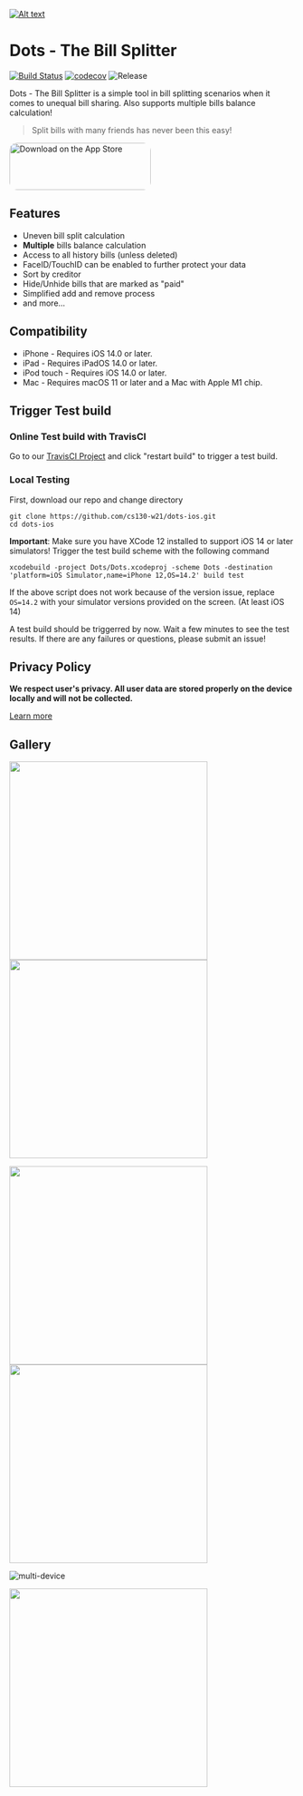 [![Alt text](https://i.imgur.com/8PAXG61.jpg)](https://apps.apple.com/us/app/dots-the-bill-splitter/id1553039795)

# Dots - The Bill Splitter 
[![Build Status](https://api.travis-ci.com/cs130-w21/dots-ios.svg?branch=master)](https://travis-ci.com/cs130-w21/dots-ios) [![codecov](https://codecov.io/gh/cs130-w21/dots-ios/branch/master/graph/badge.svg?token=hk3Sg8VO6p)](https://codecov.io/gh/cs130-w21/dots-ios) ![Release](https://img.shields.io/github/v/release/cs130-w21/dots-ios?label=release)

Dots - The Bill Splitter is a simple tool in bill splitting scenarios when it comes to unequal bill sharing. Also supports multiple bills balance calculation!
> Split bills with many friends has never been this easy!


<a href="https://apps.apple.com/us/app/dots-the-bill-splitter/id1553039795?itsct=apps_box&amp;itscg=30200" style="display: inline-block; overflow: hidden; border-top-left-radius: 13px; border-top-right-radius: 13px; border-bottom-right-radius: 13px; border-bottom-left-radius: 13px; width: 250px; height: 83px;"><img src="https://tools.applemediaservices.com/api/badges/download-on-the-app-store/black/en-US?size=250x83&amp;releaseDate=1614384000&h=f329641ed526ea427f635cba519350ae" alt="Download on the App Store" style="border-top-left-radius: 13px; border-top-right-radius: 13px; border-bottom-right-radius: 13px; border-bottom-left-radius: 13px; width: 250px; height: 83px;"></a>






## Features

- Uneven bill split calculation
- **Multiple** bills balance calculation 
- Access to all history bills (unless deleted)
- FaceID/TouchID can be enabled to further protect your data
- Sort by creditor
- Hide/Unhide bills that are marked as "paid"
- Simplified add and remove process
- and more...

## Compatibility

- iPhone - Requires iOS 14.0 or later.
- iPad - Requires iPadOS 14.0 or later.
- iPod touch - Requires iOS 14.0 or later.
- Mac - Requires macOS 11 or later and a Mac with Apple M1 chip.

## Trigger Test build
### Online Test build with TravisCI
Go to our [TravisCI Project](https://travis-ci.com/github/cs130-w21/dots-ios) and click "restart build" to trigger a test build.

### Local Testing
First, download our repo and change directory
```
git clone https://github.com/cs130-w21/dots-ios.git
cd dots-ios
```

**Important**: Make sure you have XCode 12 installed to support iOS 14 or later simulators!
Trigger the test build scheme with the following command
```
xcodebuild -project Dots/Dots.xcodeproj -scheme Dots -destination 'platform=iOS Simulator,name=iPhone 12,OS=14.2' build test
```
If the above script does not work because of the version issue, replace `OS=14.2` with your simulator versions provided on the screen. (At least iOS 14)

A test build should be triggerred by now. Wait a few minutes to see the test results. If there are any failures or questions, please submit an issue!

## Privacy Policy
**We respect user's privacy. All user data are stored properly on the device locally and will not be collected.**

[Learn more](https://github.com/cs130-w21/dots-ios/wiki/Privacy-Policy)

## Gallery
<img src="https://i.imgur.com/8dqINhC.png" width=350> <img src="https://i.imgur.com/qHhQl2W.png" width=350> 

<img src="https://i.imgur.com/CggCnYF.png" width=350> <img src="https://i.imgur.com/4U9NRbD.png" width=350>

![multi-device](https://i.imgur.com/z2DXm82.png)

<img src="https://i.imgur.com/o83fehZ.gif" width=350>


